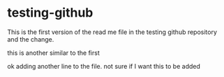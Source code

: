 # testing-github

This is the first version of the read me file in the testing github repository and the change.

this is another similar to the first

ok adding another line to the file. not sure if I want this to be added
